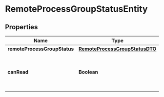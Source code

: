 

# RemoteProcessGroupStatusEntity

## Properties

Name | Type | Description | Notes
------------ | ------------- | ------------- | -------------
**remoteProcessGroupStatus** | [**RemoteProcessGroupStatusDTO**](RemoteProcessGroupStatusDTO.md) |  |  [optional]
**canRead** | **Boolean** | Indicates whether the user can read a given resource. |  [optional]



